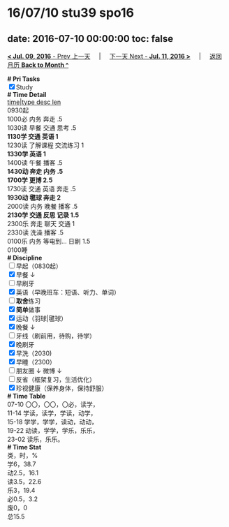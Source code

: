 # 16/07/10 stu39 spo16

date: 2016-07-10 00:00:00
toc: false
---
[**< Jul. 09, 2016** - Prev 上一天](/lifelogs/2016/07/d09.html) &nbsp; &nbsp; | &nbsp; &nbsp; [下一天 Next - **Jul. 11, 2016 >**](/lifelogs/2016/07/d11.html) &nbsp; &nbsp; |  &nbsp; &nbsp; [返回月历 **Back to Month ^**](/lifelogs/2016/07/index.html)
<br/><div><b># Pri Tasks</b></div><div><input checked="true" type="checkbox"/>Study</div><div><b># Time Detail</b></div><div><u>time|type desc len</u></div><div>0930起</div><div>1000必 内务 奔走 .5</div><div>1030读 早餐 交通 思考 .5</div><div><b>1130学 交通 英语 1</b></div><div>1230读 了解课程 交流练习 1</div><div><b>1330学 英语 1</b></div><div>1400读 午餐 播客 .5</div><div><b>1430动 奔走 内务 .5</b></div><div><b>1700学 更博 2.5</b></div><div>1730读 交通 英语 奔走 .5</div><div><b>1930动 毽球 奔走 2</b></div><div>2000读 内务 晚餐 播客 .5</div><div><b>2130学 交通 反思 记录 1.5</b></div><div>2300乐 奔走 聊天 交通 1</div><div>2330读 洗澡 播客 .5</div><div>0100乐 内务 等电到… 日剧 1.5</div><div>0100睡</div><div><b># Discipline</b></div><div><input type="checkbox"/>早起（0830起）</div><div><input checked="true" type="checkbox"/>早餐 ↓</div><div><input type="checkbox"/>早刷牙</div><div><input checked="true" type="checkbox"/>英语（早晚班车：短语、听力、单词）</div><div><input type="checkbox"/><b>取舍</b>练习</div><div><input checked="true" type="checkbox"/><b>简单</b>做事</div><div><input checked="true" type="checkbox"/>运动（羽球|毽球）</div><div><input checked="true" type="checkbox"/>晚餐 ↓</div><div><input type="checkbox"/>牙线（刷前用，待购，待学）</div><div><input checked="true" type="checkbox"/>晚刷牙</div><div><input checked="true" type="checkbox"/>早洗（2030)</div><div><input checked="true" type="checkbox"/>早睡（2300）</div><div><input type="checkbox"/>朋友圈 ↓ 微博 ↓</div><div><input type="checkbox"/>反省（框架复习，生活优化）</div><div><input checked="true" type="checkbox"/>珍视健康（保养身体，保持舒服）</div><div><b># Time Table</b></div><div>07-10 〇〇，〇〇，〇必，读学，</div><div>11-14 学读，读学，学读，动学，</div><div>15-18 学学，学学，读动，动动，</div><div>19-22 动读，学学，学乐，乐乐，</div><div>23-02 读乐，乐乐。</div><div><b># Time Stat</b></div><div>类，时，%</div><div>学6，38.7</div><div>动2.5，16.1</div><div>读3.5，22.6</div><div>乐3，19.4</div><div>必0.5，3.2</div><div>废0，0</div><div>总15.5</div>
